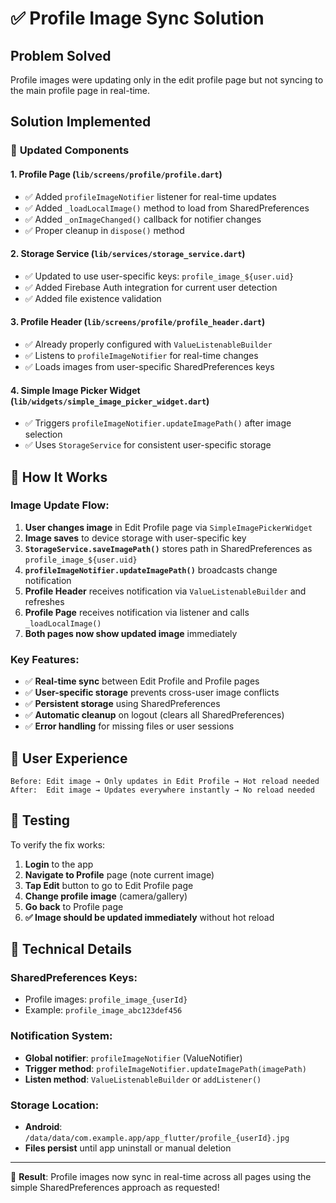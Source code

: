 # ✅ Profile Image Sync Solution

## Problem Solved
Profile images were updating only in the edit profile page but not syncing to the main profile page in real-time.

## Solution Implemented

### 🔧 **Updated Components**

#### 1. **Profile Page** (`lib/screens/profile/profile.dart`)
- ✅ Added `profileImageNotifier` listener for real-time updates
- ✅ Added `_loadLocalImage()` method to load from SharedPreferences
- ✅ Added `_onImageChanged()` callback for notifier changes
- ✅ Proper cleanup in `dispose()` method

#### 2. **Storage Service** (`lib/services/storage_service.dart`) 
- ✅ Updated to use user-specific keys: `profile_image_${user.uid}`
- ✅ Added Firebase Auth integration for current user detection
- ✅ Added file existence validation

#### 3. **Profile Header** (`lib/screens/profile/profile_header.dart`)
- ✅ Already properly configured with `ValueListenableBuilder`
- ✅ Listens to `profileImageNotifier` for real-time changes
- ✅ Loads images from user-specific SharedPreferences keys

#### 4. **Simple Image Picker Widget** (`lib/widgets/simple_image_picker_widget.dart`)
- ✅ Triggers `profileImageNotifier.updateImagePath()` after image selection
- ✅ Uses `StorageService` for consistent user-specific storage

## 🔄 **How It Works**

### **Image Update Flow:**
1. **User changes image** in Edit Profile page via `SimpleImagePickerWidget`
2. **Image saves** to device storage with user-specific key
3. **`StorageService.saveImagePath()`** stores path in SharedPreferences as `profile_image_${user.uid}`
4. **`profileImageNotifier.updateImagePath()`** broadcasts change notification
5. **Profile Header** receives notification via `ValueListenableBuilder` and refreshes
6. **Profile Page** receives notification via listener and calls `_loadLocalImage()`
7. **Both pages now show updated image** immediately

### **Key Features:**
- ✅ **Real-time sync** between Edit Profile and Profile pages
- ✅ **User-specific storage** prevents cross-user image conflicts
- ✅ **Persistent storage** using SharedPreferences
- ✅ **Automatic cleanup** on logout (clears all SharedPreferences)
- ✅ **Error handling** for missing files or user sessions

## 🎯 **User Experience**

```
Before: Edit image → Only updates in Edit Profile → Hot reload needed
After:  Edit image → Updates everywhere instantly → No reload needed
```

## 📱 **Testing**

To verify the fix works:

1. **Login** to the app
2. **Navigate to Profile** page (note current image)
3. **Tap Edit** button to go to Edit Profile page
4. **Change profile image** (camera/gallery)
5. **Go back** to Profile page
6. **✅ Image should be updated immediately** without hot reload

## 🔧 **Technical Details**

### SharedPreferences Keys:
- Profile images: `profile_image_{userId}`
- Example: `profile_image_abc123def456`

### Notification System:
- **Global notifier**: `profileImageNotifier` (ValueNotifier)
- **Trigger method**: `profileImageNotifier.updateImagePath(imagePath)`
- **Listen method**: `ValueListenableBuilder` or `addListener()`

### Storage Location:
- **Android**: `/data/data/com.example.app/app_flutter/profile_{userId}.jpg`
- **Files persist** until app uninstall or manual deletion

---

🚀 **Result**: Profile images now sync in real-time across all pages using the simple SharedPreferences approach as requested!